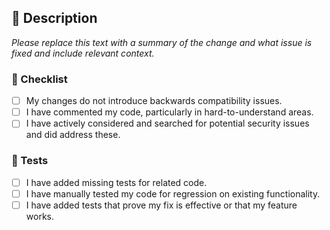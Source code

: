 ## 📇 Description

_Please replace this text with a summary of the change and what issue is fixed and include relevant context._

### 🚨 Checklist

- [ ] My changes do not introduce backwards compatibility issues.
- [ ] I have commented my code, particularly in hard-to-understand areas.
- [ ] I have actively considered and searched for potential security issues and did address these.

### 🧪 Tests

- [ ] I have added missing tests for related code.
- [ ] I have manually tested my code for regression on existing functionality.
- [ ] I have added tests that prove my fix is effective or that my feature works.
